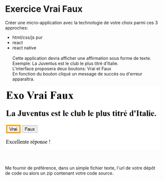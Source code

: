# Exercice Vrai Faux
Créer une micro-application avec la technologie de votre choix parmi ces 3 approches:
- html/css/js pur
- react
- react native
<br><br>
Cette application devra afficher une affirmation sous forme de texte. <br>
Exemple: La Juventus est le club le plus titré d'Italie.<br>
L'interface proposera deux boutons: Vrai et Faux<br>
En fonction du bouton cliqué un message de succès ou d'erreur apparaîtra.<br>
<img src="capture.png" wdith="600">

<br><br>
Me fournir de préférence, dans un simple fichier texte, l'url de votre dépôt de code ou alors un zip contenant votre code source.